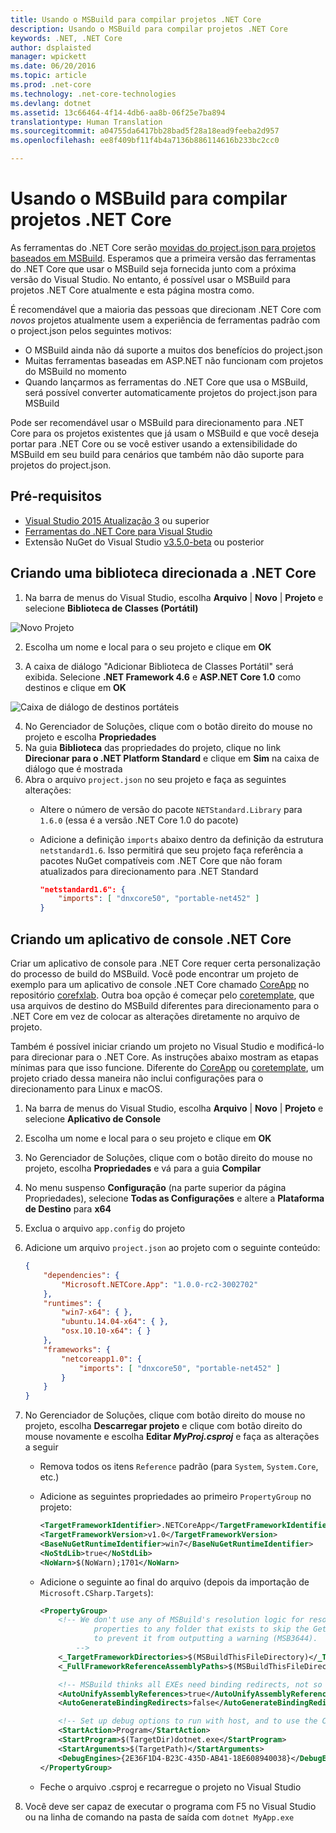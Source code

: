 ```yaml
---
title: Usando o MSBuild para compilar projetos .NET Core
description: Usando o MSBuild para compilar projetos .NET Core
keywords: .NET, .NET Core
author: dsplaisted
manager: wpickett
ms.date: 06/20/2016
ms.topic: article
ms.prod: .net-core
ms.technology: .net-core-technologies
ms.devlang: dotnet
ms.assetid: 13c66464-4f14-4db6-aa8b-06f25e7ba894
translationtype: Human Translation
ms.sourcegitcommit: a04755da6417bb28bad5f28a18ead9feeba2d957
ms.openlocfilehash: ee8f409bf11f4b4a7136b886114616b233bc2cc0

---
```


# <a name="using-msbuild-to-build-net-core-projects"></a>Usando o MSBuild para compilar projetos .NET Core

As ferramentas do .NET Core serão [movidas do project.json para projetos baseados em MSBuild](https://blogs.msdn.microsoft.com/dotnet/2016/05/23/changes-to-project-json/).
Esperamos que a primeira versão das ferramentas do .NET Core que usar o MSBuild seja fornecida junto com a próxima versão do Visual Studio.  No entanto, é possível usar o MSBuild para projetos .NET Core atualmente e esta página mostra como.

É recomendável que a maioria das pessoas que direcionam .NET Core com *novos* projetos atualmente usem a experiência de ferramentas padrão com o project.json pelos seguintes motivos:

- O MSBuild ainda não dá suporte a muitos dos benefícios do project.json
- Muitas ferramentas baseadas em ASP.NET não funcionam com projetos do MSBuild no momento
- Quando lançarmos as ferramentas do .NET Core que usa o MSBuild, será possível converter automaticamente projetos do project.json para MSBuild 

Pode ser recomendável usar o MSBuild para direcionamento para .NET Core para os projetos existentes que já usam o MSBuild e que você deseja portar para .NET Core ou se você estiver usando a extensibilidade do MSBuild em seu build para cenários que também não dão suporte para projetos do project.json.

## <a name="prerequisites"></a>Pré-requisitos

- [Visual Studio 2015 Atualização 3](https://www.visualstudio.com/en-us/news/releasenotes/vs2015-update3-vs) ou superior
- [Ferramentas do .NET Core para Visual Studio](https://www.visualstudio.com/downloads/download-visual-studio-vs)
- Extensão NuGet do Visual Studio [v3.5.0-beta](https://dist.nuget.org/visualstudio-2015-vsix/v3.5.0-beta/NuGet.Tools.vsix) ou posterior

## <a name="creating-a-library-targeting-net-core"></a>Criando uma biblioteca direcionada a .NET Core

1. Na barra de menus do Visual Studio, escolha **Arquivo** | **Novo** | **Projeto** e selecione **Biblioteca de Classes (Portátil)**

  ![Novo Projeto](./media/target-dotnetcore-with-msbuild/new-project-dialog-class-library-portable.png)

2. Escolha um nome e local para o seu projeto e clique em **OK**

3. A caixa de diálogo "Adicionar Biblioteca de Classes Portátil" será exibida.  Selecione **.NET Framework 4.6** e **ASP.NET Core 1.0** como destinos e clique em **OK**

  ![Caixa de diálogo de destinos portáteis](./media/target-dotnetcore-with-msbuild/pcl-targets-dialog-net46-aspnetcore10.png)

4. No Gerenciador de Soluções, clique com o botão direito do mouse no projeto e escolha **Propriedades**
5. Na guia **Biblioteca** das propriedades do projeto, clique no link **Direcionar para o .NET Platform Standard** e clique em **Sim** na caixa de diálogo que é mostrada
6. Abra o arquivo `project.json` no seu projeto e faça as seguintes alterações:
    - Altere o número de versão do pacote `NETStandard.Library` para `1.6.0` (essa é a versão .NET Core 1.0 do pacote)
    - Adicione a definição `imports` abaixo dentro da definição da estrutura `netstandard1.6`.  Isso permitirá que seu projeto faça referência a pacotes NuGet compatíveis com .NET Core que não foram atualizados para direcionamento para .NET Standard

        ```json
        "netstandard1.6": {
            "imports": [ "dnxcore50", "portable-net452" ]
        }
        ```

## <a name="creating-a-net-core-console-application"></a>Criando um aplicativo de console .NET Core
Criar um aplicativo de console para .NET Core requer certa personalização do processo de build do MSBuild.  Você pode encontrar um projeto de exemplo para um aplicativo de console .NET Core chamado [CoreApp](https://github.com/dotnet/corefxlab/tree/master/samples/NetCoreSample/CoreApp) no repositório [corefxlab](https://github.com/dotnet/corefxlab).  Outra boa opção é começar pelo [coretemplate](https://github.com/mellinoe/coretemplate), que usa arquivos de destino do MSBuild diferentes para direcionamento para o .NET Core em vez de colocar as alterações diretamente no arquivo de projeto.  

Também é possível iniciar criando um projeto no Visual Studio e modificá-lo para direcionar para o .NET Core.  As instruções abaixo mostram as etapas mínimas para que isso funcione.  Diferente do [CoreApp](https://github.com/dotnet/corefxlab/tree/master/samples/NetCoreSample/CoreApp) ou [coretemplate](https://github.com/mellinoe/coretemplate), um projeto criado dessa maneira não inclui configurações para o direcionamento para Linux e macOS.

1. Na barra de menus do Visual Studio, escolha **Arquivo** | **Novo** | **Projeto** e selecione **Aplicativo de Console**
2. Escolha um nome e local para o seu projeto e clique em **OK**
3. No Gerenciador de Soluções, clique com o botão direito do mouse no projeto, escolha **Propriedades** e vá para a guia **Compilar**
4. No menu suspenso **Configuração** (na parte superior da página Propriedades), selecione **Todas as Configurações** e altere a **Plataforma de Destino** para **x64**
5. Exclua o arquivo `app.config` do projeto
6. Adicione um arquivo `project.json` ao projeto com o seguinte conteúdo:

    ```json
    {
        "dependencies": {
            "Microsoft.NETCore.App": "1.0.0-rc2-3002702"
        },
        "runtimes": {
            "win7-x64": { },
            "ubuntu.14.04-x64": { },
            "osx.10.10-x64": { }
        },
        "frameworks": {
            "netcoreapp1.0": {
                "imports": [ "dnxcore50", "portable-net452" ]
            }
        }
    }
    ```

7. No Gerenciador de Soluções, clique com botão direito do mouse no projeto, escolha **Descarregar projeto** e clique com botão direito do mouse novamente e escolha **Editar _MyProj.csproj_** e faça as alterações a seguir
    - Remova todos os itens `Reference` padrão (para `System`, `System.Core`, etc.)
    - Adicione as seguintes propriedades ao primeiro `PropertyGroup` no projeto:

        ```xml
        <TargetFrameworkIdentifier>.NETCoreApp</TargetFrameworkIdentifier>
        <TargetFrameworkVersion>v1.0</TargetFrameworkVersion>
        <BaseNuGetRuntimeIdentifier>win7</BaseNuGetRuntimeIdentifier>
        <NoStdLib>true</NoStdLib>
        <NoWarn>$(NoWarn);1701</NoWarn>
        ```

    - Adicione o seguinte ao final do arquivo (depois da importação de `Microsoft.CSharp.Targets`):

        ```xml
        <PropertyGroup>
            <!-- We don't use any of MSBuild's resolution logic for resolving the framework, so just set these two
                    properties to any folder that exists to skip the GetReferenceAssemblyPaths task (not target) and
                    to prevent it from outputting a warning (MSB3644).
                -->
            <_TargetFrameworkDirectories>$(MSBuildThisFileDirectory)</_TargetFrameworkDirectories>
            <_FullFrameworkReferenceAssemblyPaths>$(MSBuildThisFileDirectory)</_FullFrameworkReferenceAssemblyPaths>

            <!-- MSBuild thinks all EXEs need binding redirects, not so for CoreCLR! -->
            <AutoUnifyAssemblyReferences>true</AutoUnifyAssemblyReferences>
            <AutoGenerateBindingRedirects>false</AutoGenerateBindingRedirects>

            <!-- Set up debug options to run with host, and to use the CoreCLR debug engine -->
            <StartAction>Program</StartAction>
            <StartProgram>$(TargetDir)dotnet.exe</StartProgram>
            <StartArguments>$(TargetPath)</StartArguments>
            <DebugEngines>{2E36F1D4-B23C-435D-AB41-18E608940038}</DebugEngines>
        </PropertyGroup>
        ```

    - Feche o arquivo .csproj e recarregue o projeto no Visual Studio

8. Você deve ser capaz de executar o programa com F5 no Visual Studio ou na linha de comando na pasta de saída com `dotnet MyApp.exe` 



<!--HONumber=Nov16_HO3-->


